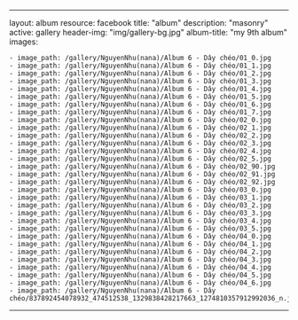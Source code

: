 
---
layout: album
resource: facebook
title: "album"
description: "masonry"
active: gallery
header-img: "img/gallery-bg.jpg"
album-title: "my 9th album"
images:
    
    - image_path: /gallery/NguyenNhu(nana)/Album 6 - Dây chéo/01_0.jpg
    - image_path: /gallery/NguyenNhu(nana)/Album 6 - Dây chéo/01_1.jpg
    - image_path: /gallery/NguyenNhu(nana)/Album 6 - Dây chéo/01_2.jpg
    - image_path: /gallery/NguyenNhu(nana)/Album 6 - Dây chéo/01_3.jpg
    - image_path: /gallery/NguyenNhu(nana)/Album 6 - Dây chéo/01_4.jpg
    - image_path: /gallery/NguyenNhu(nana)/Album 6 - Dây chéo/01_5.jpg
    - image_path: /gallery/NguyenNhu(nana)/Album 6 - Dây chéo/01_6.jpg
    - image_path: /gallery/NguyenNhu(nana)/Album 6 - Dây chéo/01_7.jpg
    - image_path: /gallery/NguyenNhu(nana)/Album 6 - Dây chéo/02_0.jpg
    - image_path: /gallery/NguyenNhu(nana)/Album 6 - Dây chéo/02_1.jpg
    - image_path: /gallery/NguyenNhu(nana)/Album 6 - Dây chéo/02_2.jpg
    - image_path: /gallery/NguyenNhu(nana)/Album 6 - Dây chéo/02_3.jpg
    - image_path: /gallery/NguyenNhu(nana)/Album 6 - Dây chéo/02_4.jpg
    - image_path: /gallery/NguyenNhu(nana)/Album 6 - Dây chéo/02_5.jpg
    - image_path: /gallery/NguyenNhu(nana)/Album 6 - Dây chéo/02_90.jpg
    - image_path: /gallery/NguyenNhu(nana)/Album 6 - Dây chéo/02_91.jpg
    - image_path: /gallery/NguyenNhu(nana)/Album 6 - Dây chéo/02_92.jpg
    - image_path: /gallery/NguyenNhu(nana)/Album 6 - Dây chéo/03_0.jpg
    - image_path: /gallery/NguyenNhu(nana)/Album 6 - Dây chéo/03_1.jpg
    - image_path: /gallery/NguyenNhu(nana)/Album 6 - Dây chéo/03_2.jpg
    - image_path: /gallery/NguyenNhu(nana)/Album 6 - Dây chéo/03_3.jpg
    - image_path: /gallery/NguyenNhu(nana)/Album 6 - Dây chéo/03_4.jpg
    - image_path: /gallery/NguyenNhu(nana)/Album 6 - Dây chéo/03_5.jpg
    - image_path: /gallery/NguyenNhu(nana)/Album 6 - Dây chéo/04_0.jpg
    - image_path: /gallery/NguyenNhu(nana)/Album 6 - Dây chéo/04_1.jpg
    - image_path: /gallery/NguyenNhu(nana)/Album 6 - Dây chéo/04_2.jpg
    - image_path: /gallery/NguyenNhu(nana)/Album 6 - Dây chéo/04_3.jpg
    - image_path: /gallery/NguyenNhu(nana)/Album 6 - Dây chéo/04_4.jpg
    - image_path: /gallery/NguyenNhu(nana)/Album 6 - Dây chéo/04_5.jpg
    - image_path: /gallery/NguyenNhu(nana)/Album 6 - Dây chéo/04_6.jpg
    - image_path: /gallery/NguyenNhu(nana)/Album 6 - Dây chéo/837892454078932_474512538_1329838428217663_1274810357912992036_n.jpg
---